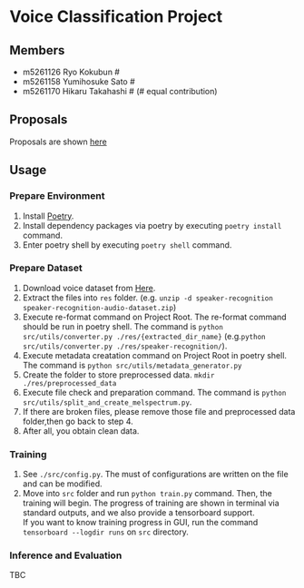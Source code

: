 # Voice Classification Project

## Members
- m5261126 Ryo Kokubun #
- m5261158 Yumihosuke Sato #
- m5261170 Hikaru Takahashi #
(# equal contribution)

## Proposals
Proposals are shown [here](./docs/proposal.md)


## Usage

### Prepare Environment
1. Install [Poetry](https://python-poetry.org/docs/).
1. Install dependency packages via poetry by executing `poetry install` command.
1. Enter poetry shell by executing `poetry shell` command.

### Prepare Dataset
1. Download voice dataset from [Here](https://www.kaggle.com/datasets/vjcalling/speaker-recognition-audio-dataset).
1. Extract the files into `res` folder. (e.g. `unzip -d speaker-recognition speaker-recognition-audio-dataset.zip`)
1. Execute re-format command on Project Root. The re-format command should be run in poetry shell. 
  The command is `python src/utils/converter.py ./res/{extracted_dir_name}` (e.g.`python src/utils/converter.py ./res/speaker-recognition/`).
1. Execute metadata creatation command on Project Root in poetry shell. The command is `python src/utils/metadata_generator.py`
1. Create the folder to store preprocessed data. 
  `mkdir ./res/preprocessed_data`
1. Execute file check and preparation command. The command is `python src/utils/split_and_create_melspectrum.py`. 
1. If there are broken files, please remove those file and preprocessed data folder,then go back to step 4.
1. After all, you obtain clean data.

### Training
1. See `./src/config.py`. The must of configurations are written on the file and can be modified.
1. Move into `src` folder and run `python train.py` command. Then, the training will begin.
  The progress of training are shown in terminal via standard outputs, and we also provide a tensorboard support.  
  If you want to know training progress in GUI, run the command `tensorboard --logdir runs` on `src` directory.

### Inference and Evaluation
TBC
